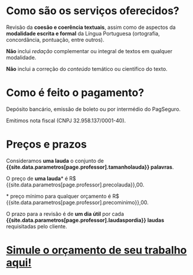 # Como são os serviços oferecidos?

Revisão da **coesão e coerência textuais**, assim como de aspectos da **modalidade escrita e formal** da Língua Portuguesa (ortografia, concordância, pontuação, entre outros).

**Não** inclui *redação* complementar ou integral de textos em qualquer modalidade.

**Não** inclui a correção do *conteúdo* temático ou científico do texto.

# Como é feito o pagamento?

Depósito bancário, emissão de boleto ou por intermédio do PagSeguro.

Emitimos nota fiscal (CNPJ 32.958.137/0001-40).

# Preços e prazos

Consideramos **uma lauda** o conjunto de **{{site.data.parametros[page.professor].tamanholauda}} palavras**.

O preço de **uma lauda**\* é R$ {{site.data.parametros[page.professor].precolauda}},00.

\* preço mínimo para qualquer orçamento é R$ {{site.data.parametros[page.professor].precominimo}},00.

O prazo para a revisão é de **um dia útil** por cada **{{site.data.parametros[page.professor].laudaspordia}} laudas** requisitadas pelo cliente.

# [Simule o orçamento de seu trabalho aqui!]({{site.baseurl}}/orcamento)

